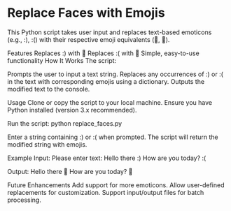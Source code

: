 # Replace Faces with Emojis

This Python script takes user input and replaces text-based emoticons (e.g., :), :() with their respective emoji equivalents (🙂, 🙁).

Features
Replaces :) with 🙂
Replaces :( with 🙁
Simple, easy-to-use functionality
How It Works
The script:

Prompts the user to input a text string.
Replaces any occurrences of :) or :( in the text with corresponding emojis using a dictionary.
Outputs the modified text to the console.

Usage
Clone or copy the script to your local machine.
Ensure you have Python installed (version 3.x recommended).

Run the script:
python replace_faces.py  

Enter a string containing :) or :( when prompted.
The script will return the modified string with emojis.


Example
Input:
Please enter text: Hello there :) How are you today? :(  

Output:
Hello there 🙂 How are you today? 🙁  


Future Enhancements
Add support for more emoticons.
Allow user-defined replacements for customization.
Support input/output files for batch processing.
